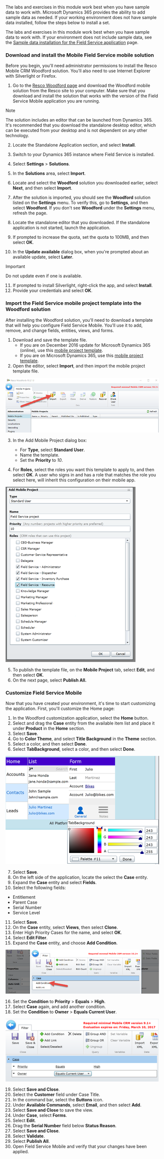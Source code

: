 The labs and exercises in this module work best when you have sample data to work with. Microsoft Dynamics 365 provides the ability to add sample data as needed. If your working environment does not have sample data installed, follow the steps below to install a set.

The labs and exercises in this module work best when you have sample data to work with. If your environment does not include sample data, see the [Sample data installation for the Field Service application](https://docs.microsoft.com/dynamics365/customer-engagement/field-service/install-sample-data-8-x) page.

### Download and install the Mobile Field Service mobile solution

Before you begin,  you'll need administrator permissions to install the Resco Mobile CRM Woodford solution. You'll also need to use Internet Explorer with Silverlight or Firefox.

1.  Go to the [Resco Woodford page](https://www.resco.net/mobilecrm/woodford.html) and download the Woodford mobile solution from the Resco site to your computer. Make sure that you download and install the solution that works with the version of the Field Service Mobile application you are running.

> [!Note]
> The solution includes an editor that can be launched from Dynamics 365. It's recommended that you download the standalone desktop editor, which can be executed from your desktop and is not dependent on any other technology.

2. Locate the Standalone Application section, and select **Install**.
3. Switch to your Dynamics 365 instance where Field Service is installed.
4. Select **Settings** > **Solutions**.
5. In the **Solutions** area, select **Import**.
6. Locate and select the **Woodford** solution you downloaded earlier, select **Next**, and then select **Import**.
7. After the solution is imported, you should see the **Woodford** solution listed on the **Settings** menu. To verify this, go to **Settings**, and then select **Woodford**. If you don't see **Woodford** under the **Settings** menu, refresh the page.

8. Locate the standalone editor that you downloaded. If the standalone application is not started, launch the application.
9. If prompted to increase the quota, set the quota to 100MB, and then select **OK**.
10. In the **Update available** dialog box, when you're prompted about an available update, select **Later**. 

> [!IMPORTANT]
> Do not update even if one is available.

11. If prompted to install Silverlight, right-click the app, and select **Install**.
12. Provide your credentials and select **OK**.

### Import the Field Service mobile project template into the Woodford solution

After installing the Woodford solution, you'll need to download a template that will help you configure Field Service Mobile. You'll use it to add, remove, and change fields, entities, views, and forms.

1. Download and save the template file.
    - If you are on December 2016 update for Microsoft Dynamics 365 (online), use this [mobile project template](https://go.microsoft.com/fwlink/p/?linkid=836310).
    - If you are on Microsoft Dynamics 365, use this [mobile project template](http://go.microsoft.com/fwlink/p/?LinkId=808250).
2. Open the editor, select **Import**, and then import the mobile project template file.

![Mobile Projects](../media/MO-Unit6-4.png)

3. In the Add Mobile Project dialog box:
    - For **Type**, select **Standard User**.
    - Name the template.
    - Set the **Priority** to *10*.

4. For **Roles**, select the roles you want this template to apply to, and then select **OK**. A user who signs in and has a role that matches the role you select here, will inherit this configuration on their mobile app.

![Add Mobile Project Window](../media/MO-Unit6-5.png)

5. To publish the template file, on the **Mobile Project** tab, select **Edit**, and then select **OK**.
6. On the next page, select **Publish All.**

### Customize Field Service Mobile

Now that you have created your environment, it's time to start customizing the application. First, you'll customize the Home page:

1. In the Woodford customization application, select the **Home** button.
2. Select and drag the **Case** entity from the available item list and place it under **Product** in the **Home** section.
3. Select **Save**.
4. Go to **Color Theme**, and select **Title Background** in the **Theme** section.
5. Select a color, and then select **Done**.
6. Select **TabBackground**, select a color, and then select **Done**.

![Tab Background](../media/MO-Unit6-6.png)

7. Select **Save**.
8. On the left side of the application, locate the select the **Case** entity.
9. Expand the **Case** entity and select **Fields**.
10. Select the following fields:
   - Entitlement
   - Parent Case
   - Serial Number
   - Service Level
11. Select **Save**.
12. On the **Case** entity, select **Views**, then select **Clone**.
13. Enter High Priority Cases for the name, and select **OK**.
14. Select **Edit Filter**.
15. Expand the **Case** entity, and choose **Add Condition**.

![Add Condition](../media/MO-Unit6-7.png)

16. Set the **Condition** to **Priority** > **Equals** > **High**.
17. Select **Case** again, and add another condition.
18. Set the **Condition** to **Owner** > **Equals Current User**.

![Equals Current user](../media/MO-Unit6-8.png)

19. Select **Save and Close**.
20. Select the **Customer** field under Case Title.
21. In the command bar, select the **Buttons** icon.
22. Under **Available Commands**, select **Email**, and then select **Add**.
23. Select **Save and Close** to save the view.
24. Under **Case**, select **Forms**.
26. Select **Edit**.
27. Drag the **Serial Number** field below **Status Reason**.
28. Select **Save and Close**.
29. Select **Validate**.
30. Select **Publish All**.
31. Open Field Service Mobile and verify that your changes have been applied.